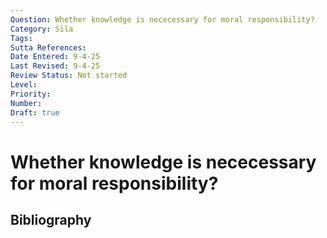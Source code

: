 ```yaml
---
Question: Whether knowledge is nececessary for moral responsibility?
Category: Sīla
Tags: 
Sutta References: 
Date Entered: 9-4-25
Last Revised: 9-4-25
Review Status: Not started
Level: 
Priority: 
Number: 
Draft: true
---
```


# Whether knowledge is nececessary for moral responsibility?

## Bibliography

<!-- 

Notes:



-->